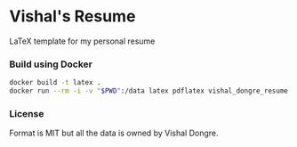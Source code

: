 # Vishal's Resume

LaTeX template for my personal resume

### Build using Docker

```sh
docker build -t latex .
docker run --rm -i -v "$PWD":/data latex pdflatex vishal_dongre_resume.tex
```

### License

Format is MIT but all the data is owned by Vishal Dongre.
